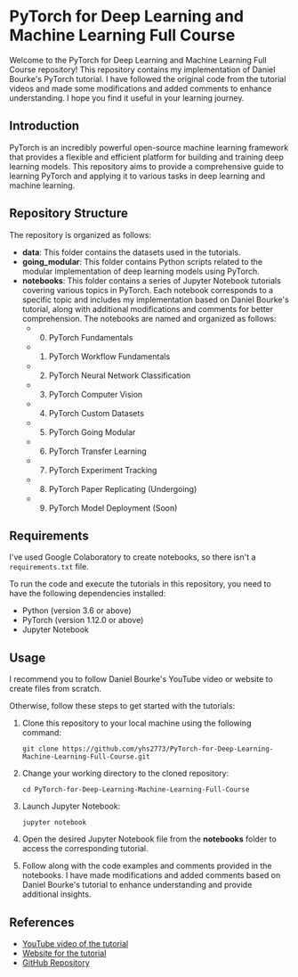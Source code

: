 # PyTorch for Deep Learning and Machine Learning Full Course

Welcome to the PyTorch for Deep Learning and Machine Learning Full Course repository! This repository contains my implementation of Daniel Bourke's PyTorch tutorial. I have followed the original code from the tutorial videos and made some modifications and added comments to enhance understanding. I hope you find it useful in your learning journey.

## Introduction

PyTorch is an incredibly powerful open-source machine learning framework that provides a flexible and efficient platform for building and training deep learning models. This repository aims to provide a comprehensive guide to learning PyTorch and applying it to various tasks in deep learning and machine learning.

## Repository Structure

The repository is organized as follows:

- **data**: This folder contains the datasets used in the tutorials.
- **going_modular**: This folder contains Python scripts related to the modular implementation of deep learning models using PyTorch.
- **notebooks**: This folder contains a series of Jupyter Notebook tutorials covering various topics in PyTorch. Each notebook corresponds to a specific topic and includes my implementation based on Daniel Bourke's tutorial, along with additional modifications and comments for better comprehension. The notebooks are named and organized as follows:
    - 00. PyTorch Fundamentals
    - 01. PyTorch Workflow Fundamentals
    - 02. PyTorch Neural Network Classification
    - 03. PyTorch Computer Vision
    - 04. PyTorch Custom Datasets
    - 05. PyTorch Going Modular
    - 06. PyTorch Transfer Learning
    - 07. PyTorch Experiment Tracking
    - 08. PyTorch Paper Replicating (Undergoing)
    - 09. PyTorch Model Deployment (Soon)

## Requirements

I've used Google Colaboratory to create notebooks, so there isn't a `requirements.txt` file.

To run the code and execute the tutorials in this repository, you need to have the following dependencies installed:

- Python (version 3.6 or above)
- PyTorch (version 1.12.0 or above)
- Jupyter Notebook

## Usage

I recommend you to follow Daniel Bourke's YouTube video or website to create files from scratch.

Otherwise, follow these steps to get started with the tutorials:

1. Clone this repository to your local machine using the following command:

   ```shell
   git clone https://github.com/yhs2773/PyTorch-for-Deep-Learning-Machine-Learning-Full-Course.git
   ```
2. Change your working directory to the cloned repository:

   ```shell
   cd PyTorch-for-Deep-Learning-Machine-Learning-Full-Course
   ```
3. Launch Jupyter Notebook:

   ```shell
   jupyter notebook
   ```
4. Open the desired Jupyter Notebook file from the **notebooks** folder to access the corresponding tutorial.

5. Follow along with the code examples and comments provided in the notebooks. I have made modifications and added comments based on Daniel Bourke's tutorial to enhance understanding and provide additional insights.

## References
- [YouTube video of the tutorial](https://www.youtube.com/watch?v=Z_ikDlimN6A)
- [Website for the tutorial](https://www.learnpytorch.io/)
- [GitHub Repository](https://github.com/mrdbourke/pytorch-deep-learning)

